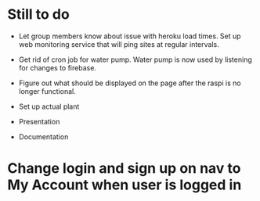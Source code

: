 # Still to do

* Let group members know about issue with heroku load times.  Set up 
web monitoring service that will ping sites at regular intervals.

* Get rid of cron job for water pump.  Water pump is now used by listening
for changes to firebase.

* Figure out what should be displayed on the page after the raspi
is no longer functional.

* Set up actual plant

* Presentation

* Documentation


# Change login and sign up on nav to My Account when user is logged in
